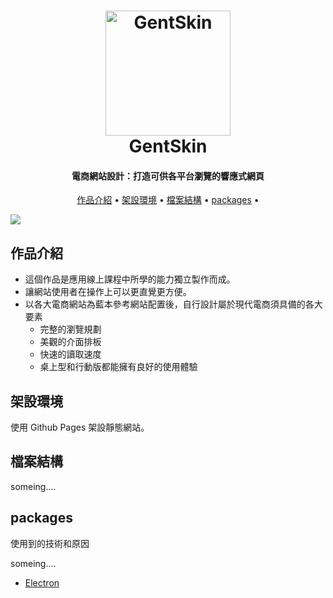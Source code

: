 <h1 align="center">
  <a href="https://whitebf.github.io/GentSkin/#/" target="_blank">
    <img src="https://img.icons8.com/color/500/000000/jeans-jacket.png"
         alt="GentSkin"
         width="200">
  </a>
  <br>
  GentSkin
  <br>
</h1>

<h4 align="center">
  電商網站設計：打造可供各平台瀏覽的響應式網頁
</h4>

<p align="center">
  <a href="#作品介紹">作品介紹</a> •
  <a href="#架設環境">架設環境</a> •
  <a href="#檔案結構">檔案結構</a> •
  <a href="#packages">packages</a> •

</p>


<a href="https://whitebf.github.io/GentSkin/#/" target="_blank">
  <img src="https://i.imgur.com/wz1WkPn.jpg?1">
</a>


## 作品介紹

* 這個作品是應用線上課程中所學的能力獨立製作而成。
* 讓網站使用者在操作上可以更直覺更方便。
* 以各大電商網站為藍本參考網站配置後，自行設計屬於現代電商須具備的各大要素
  - 完整的瀏覽規劃
  - 美觀的介面排板
  - 快速的讀取速度
  - 桌上型和行動版都能擁有良好的使用體驗

## 架設環境

使用 Github Pages 架設靜態網站。

## 檔案結構

someing....

## packages

使用到的技術和原因

someing....
- [Electron](http://electron.atom.io/)

